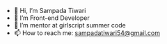 - 👋 Hi, I’m Sampada Tiwari
- 👀 I’m Front-end Developer
- 🌱 I’m mentor at girlscript summer code
- 📫 How to reach me: sampadatiwari54@gmail.com

<!---
sampadatiwari30/sampadatiwari30 is a ✨ special ✨ repository because its `README.md` (this file) appears on your GitHub profile.
You can click the Preview link to take a look at your changes.
--->
